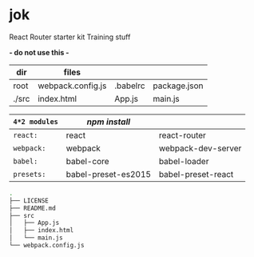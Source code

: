 # jok

React Router starter kit Training stuff 

**- do not use this -**

|dir|files| | | 
|---|---|---|---
|root|webpack.config.js | .babelrc | package.json
|./src|index.html | App.js | main.js

|`4*2 modules`|*npm install*| |
|---|---|---
|`react:`|react|react-router
|`webpack:`|webpack|webpack-dev-server
|`babel:`|babel-core|babel-loader
|`presets:`|babel-preset-es2015|babel-preset-react

```bash
.
├── LICENSE
├── README.md
├── src
│   ├── App.js
│   ├── index.html
│   └── main.js
└── webpack.config.js
```

